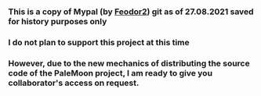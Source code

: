 ### This is a copy of Mypal (by [Feodor2](https://github.com/Feodor2)) git as of 27.08.2021 saved for history purposes only
### I do not plan to support this project at this time
### However, due to the new mechanics of distributing the source code of the PaleMoon project, I am ready to give you collaborator's access on request.
